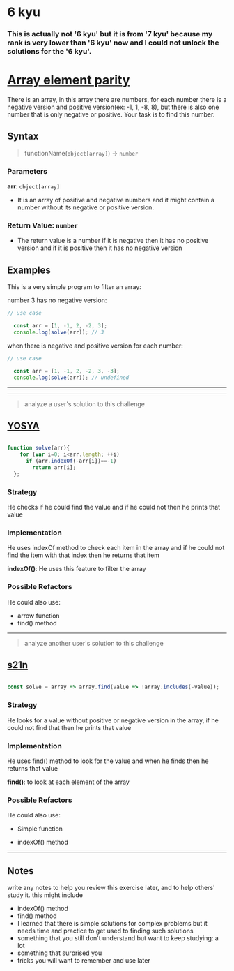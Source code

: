 # 6 kyu

### This is actually not '6 kyu' but it is from '7 kyu' because my rank is very lower than '6 kyu' now and I could not unlock the solutions for the '6 kyu'.

# [Array element parity](https://www.codewars.com/kata/5a092d9e46d843b9db000064)

There is an array, in this array there are numbers, for each number there is a negative version and positive version(ex: -1, 1, -8, 8), but there is also one number that is only negative or positive. Your task is to find this number.

## Syntax

> functionName(`object[array]`) -> `number`

### Parameters

**arr**: `object[array]`

- It is an array of positive and negative numbers and it might contain a number without its negative or positive version.

### Return Value: `number`

- The return value is a number if it is negative then it has no positive version and if it is positive then it has no negative version

## Examples

This is a very simple program to filter an array:

number 3 has no negative version:

```js
// use case

  const arr = [1, -1, 2, -2, 3];
  console.log(solve(arr)); // 3

```

when there is negative and positive version for each number:

```js
// use case

  const arr = [1, -1, 2, -2, 3, -3];
  console.log(solve(arr)); // undefined

```

---
---

> analyze a user's solution to this challenge

## [YOSYA](https://www.codewars.com/users/YOSYA)

```js

function solve(arr){
    for (var i=0; i<arr.length; ++i)
      if (arr.indexOf(-arr[i])==-1)
        return arr[i];
  };

```

### Strategy

He checks if he could find the value and if he could not then he prints that value

### Implementation

He uses indexOf method to check each item in the array and if he could not find the item with that index then he returns that item

**indexOf()**: He uses this feature to filter the array

### Possible Refactors

He could also use:

- arrow function
- find() method

---

> analyze another user's solution to this challenge

## [s21n](https://www.codewars.com/users/s21n)

```js

const solve = array => array.find(value => !array.includes(-value));

```

### Strategy

He looks for a value without positive or negative version in the array, if he could not find that then he prints that value

### Implementation

He uses find() method to look for the value and when he finds then he returns that value

**find()**: to look at each element of the array

### Possible Refactors

He could also use:

- Simple function

- indexOf() method

---

## Notes

write any notes to help you review this exercise later, and to help others' study it. this might include

- indexOf() method
- find() method
- I learned that there is simple solutions for complex problems but it needs time and practice to get used to finding such solutions
- something that you still don't understand but want to keep studying: a lot 
- something that surprised you
- tricks you will want to remember and use later
